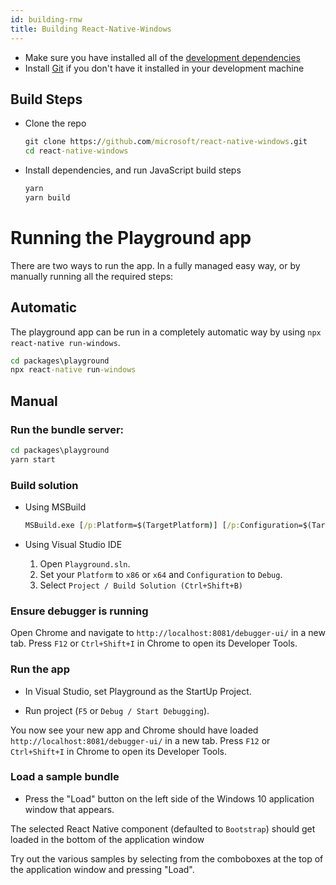 ```yaml
---
id: building-rnw
title: Building React-Native-Windows
---
```


- Make sure you have installed all of the [development dependencies](rnw-dependencies.md)
- Install [Git](https://git-scm.com/download/win) if you don't have it installed in your development machine

## Build Steps

- Clone the repo

  ```cmd
  git clone https://github.com/microsoft/react-native-windows.git
  cd react-native-windows
  ```

- Install dependencies, and run JavaScript build steps
  ```cmd
  yarn
  yarn build
  ```

# Running the Playground app

There are two ways to run the app. In a fully managed easy way, or by manually running all the required steps:

## Automatic

The playground app can be run in a completely automatic way by using `npx react-native run-windows`.

```cmd
cd packages\playground
npx react-native run-windows
```

## Manual

### Run the bundle server:

```cmd
cd packages\playground
yarn start
```

### Build solution

- Using MSBuild

  ```cmd
  MSBuild.exe [/p:Platform=$(TargetPlatform)] [/p:Configuration=$(TargetConfiguration)]
  ```

- Using Visual Studio IDE
  1. Open `Playground.sln`.
  2. Set your `Platform` to `x86` or `x64` and `Configuration` to `Debug`.
  3. Select `Project / Build Solution (Ctrl+Shift+B)`

### Ensure debugger is running

Open Chrome and navigate to `http://localhost:8081/debugger-ui/` in a new tab. Press `F12` or `Ctrl+Shift+I` in Chrome to open its Developer Tools.

### Run the app

- In Visual Studio, set Playground as the StartUp Project.

- Run project (`F5` or `Debug / Start Debugging`).

You now see your new app and Chrome should have loaded `http://localhost:8081/debugger-ui/` in a new tab. Press `F12` or `Ctrl+Shift+I` in Chrome to open its Developer Tools.

### Load a sample bundle

- Press the "Load" button on the left side of the Windows 10 application window that appears.

The selected React Native component (defaulted to `Bootstrap`) should get loaded in the bottom of the application window

Try out the various samples by selecting from the comboboxes at the top of the application window and pressing "Load".

